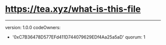 # https://tea.xyz/what-is-this-file
---
version: 1.0.0
codeOwners:
  - '0xC7B36478D577EFd411D744079629EDf4Aa25a5aD'
quorum: 1
